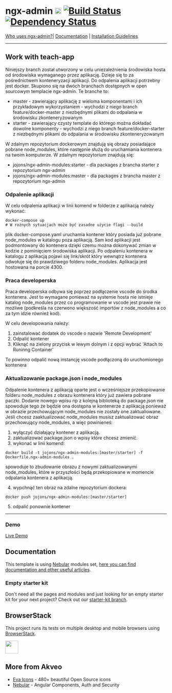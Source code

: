 # ngx-admin [<img src="https://i.imgur.com/oMcxwZ0.png" alt="Eva Design System" height="20px" />](https://eva.design) [![Build Status](https://travis-ci.org/akveo/ngx-admin.svg?branch=master)](https://travis-ci.org/akveo/ngx-admin) [![Dependency Status](https://david-dm.org/akveo/ngx-admin/status.svg)](https://david-dm.org/akveo/ng2-admin)

[Who uses ngx-admin?](https://github.com/akveo/ngx-admin/issues/1645)| [Documentation](https://akveo.github.io/ngx-admin/?utm_source=github&utm_medium=ngx_admin_readme&utm_campaign=themes) | [Installation Guidelines](https://akveo.github.io/ngx-admin/docs/getting-started/what-is-ngxadmin?utm_source=github&utm_medium=ngx_admin_readme&utm_campaign=themes)

-------------------------
## Work with teach-app

Niniejszy branch został utworzony w celu uniezależnienia środowiska hosta od środowiska wymaganego przez aplikację. Dzieje się to za pośrednictwem konteneryzacji aplikacji. Do odpalenia aplikacji potrzebny jest docker. Skupiono się na dwóch branchach dostępnych w open sourcowym templacie ngx-admin. Te branche to: 
- master - zawierający aplikację z wieloma komponentami i ich przykładowym wykorzystaniem - wychodzi z niego branch feature/docker-master z niezbędnymi plikami do odpalania w środowisku zkonteneryzowanym
- starter - zawierający czysty template do którego można dokładać dowolne komponenty - wychodzi z niego branch feature/docker-starter z niezbędnymi plikami do odpalania w środowisku zkonteneryzowanym

W zdalnym repozytorium dockerowym znajdują się obrazy posiadające pobrane node_modules, które następnie służą do uruchamiania kontenera na twoim komputerze.
W zdalnym repozytorium znajdują się:
- jojons/ngx-admin-modules:starter - dla packages z brancha starter z repozytorium ngx-admin
- jojons/ngx-admin-modules:master - dla packages z brancha master z repozytorium ngx-admin

### Odpalenie aplikacji
W celu odpalenia aplikacji w linii komend w folderze z aplikacją należy wykonać:
```
docker-compose up
# W rożnych sytuacjach może być zasadne użycie flagi --build
```
plik docker-compose.yaml uruchamia kontener który posiada już pobrane node_modules w katalogu poza aplikacją. Sam kod aplikacji jest podmontowany do kontenera dzięki czemu można dokonywać zmian w kodzie z pominięciem środowiska aplikacji. Po odpaleniu kontenera w katalogu z aplikacją pojawi się link/skrót który wewnątrz kontenera odwołuje się do prawdziwego folderu node_modules. 
Aplikacja jest hostowana na porcie 4300.

### Praca developerska
Praca developerska odbywa się poprzez podłączenie vscode do środka kontenera. Jest to wymagane ponieważ na systemie hosta nie istnieje katalog node_modules przez co programowanie w vscode jest prawie nie możliwe (podkreśla na czerwono większość importów z node_modules a co za tym idzie również kod).

W celu developowania należy:
1. zainstalować dodatek do vscode o nazwie 'Remote Development'
2. Odpalić kontener
3. Kliknąć na zielony przycisk w lewym dolnym i z opcji wybrać 'Attach to Runinng Container'

To powinno odpalić nową instancję vscode podłączoną do uruchomionego kontenera

### Aktualizowanie package.json i node_modules
Odpalenie kontenera z aplikacją oparte jest o wcześniejsze przekopiowanie folderu node_modules z obrazu kontenera który już zawiera pobrane paczki. Dodanie nowego wpisu np z kolejną biblioteką do package.json nie spowoduje tego że będzie ona dostępna w kontenerze z aplikacją ponieważ w obrazie przechowującym node_modules nie zostały one zaktualiowane.
Jeśli chcesz zaaktualizować node_modules musisz zaktualizować obraz przechowujący node_modules, a więc powinieneś:
1. wyłączyć działający kontener z aplikacją.
2. zaktualizować package.json o wpisy które chcesz zmienić.
3. wykonać w linii komend:
```
docker build -t jojons/ngx-admin-modules:[master/starter] -f Dockerfile.ngx-admin-modules . 
```
spowoduje to zbudowanie obrazu z nowymi zaktualizowanymi node_modules, które w przyszłości będą przekopiowane w momencie odpalania kontenera z aplikacją.

4. wypchnąć ten obraz na zdalne repozytorium dockera:
```
docker push jojons/ngx-admin-modules:[master/starter]
```
5. odpalić ponownie kontener

----------------------

### Demo

<a target="_blank" href="http://akveo.com/ngx-admin/">Live Demo</a>

## Documentation
This template is using [Nebular](https://github.com/akveo/nebular) modules set, [here you can find documentation and other useful articles](https://akveo.github.io/nebular/docs/guides/install-based-on-starter-kit).

### Empty starter kit
Don't need all the pages and modules and just looking for an empty starter kit for your next project? Check out our [starter-kit branch](https://github.com/akveo/ngx-admin/tree/starter-kit).

## BrowserStack
This project runs its tests on multiple desktop and mobile browsers using [BrowserStack](http://www.browserstack.com).

<img src="https://cloud.githubusercontent.com/assets/131406/22254249/534d889e-e254-11e6-8427-a759fb23b7bd.png" height="40" />

## More from Akveo

- [Eva Icons](https://github.com/akveo/eva-icons) - 480+ beautiful Open Source icons
- [Nebular](https://github.com/akveo/nebular) - Angular Components, Auth and Security
